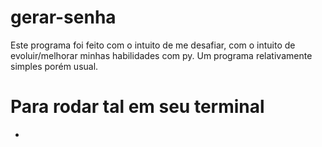 # gerar-senha

Este programa foi feito com o intuito de me desafiar, com o intuito de evoluir/melhorar minhas habilidades com py. Um programa relativamente simples porém usual.

# Para rodar tal em seu terminal
- 
